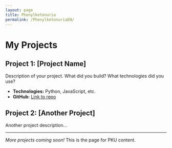 ```yaml
---
layout: page
title: Phenylketonuria
permalink: /PhenylketonuriaEN/
---
```


# My Projects

## Project 1: [Project Name]

Description of your project. What did you build? What technologies did you use?

- **Technologies:** Python, JavaScript, etc.
- **GitHub:** [Link to repo](https://github.com/yourusername/project)

## Project 2: [Another Project]

Another project description...

---

*More projects coming soon!*
This is the page for PKU content.
